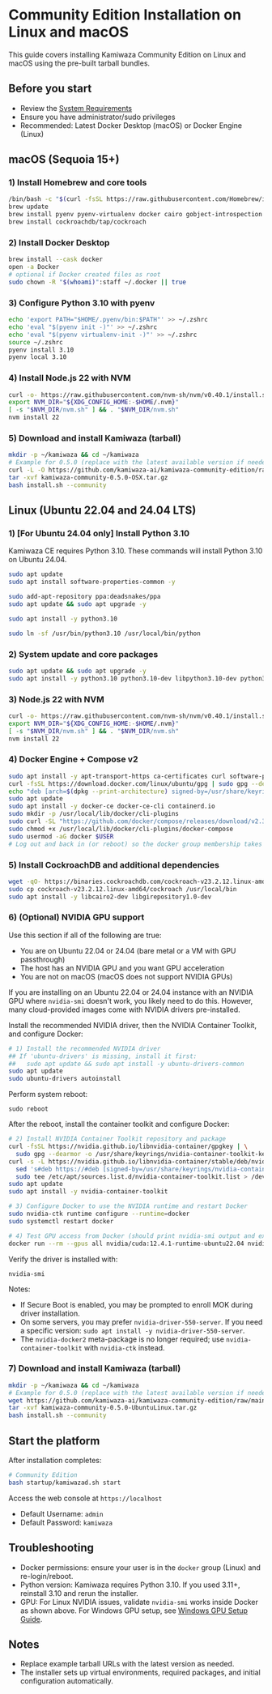 # Community Edition Installation on Linux and macOS

This guide covers installing Kamiwaza Community Edition on Linux and macOS using the pre-built tarball bundles.

## Before you start

- Review the [System Requirements](system_requirements.md)
- Ensure you have administrator/sudo privileges
- Recommended: Latest Docker Desktop (macOS) or Docker Engine (Linux)

## macOS (Sequoia 15+)

### 1) Install Homebrew and core tools

```bash
/bin/bash -c "$(curl -fsSL https://raw.githubusercontent.com/Homebrew/install/HEAD/install.sh)"
brew update
brew install pyenv pyenv-virtualenv docker cairo gobject-introspection jq cfssl etcd cmake
brew install cockroachdb/tap/cockroach
```

### 2) Install Docker Desktop

```bash
brew install --cask docker
open -a Docker
# optional if Docker created files as root
sudo chown -R "$(whoami)":staff ~/.docker || true
```

### 3) Configure Python 3.10 with pyenv

```bash
echo 'export PATH="$HOME/.pyenv/bin:$PATH"' >> ~/.zshrc
echo 'eval "$(pyenv init -)"' >> ~/.zshrc
echo 'eval "$(pyenv virtualenv-init -)"' >> ~/.zshrc
source ~/.zshrc
pyenv install 3.10
pyenv local 3.10
```

### 4) Install Node.js 22 with NVM

```bash
curl -o- https://raw.githubusercontent.com/nvm-sh/nvm/v0.40.1/install.sh | bash
export NVM_DIR="${XDG_CONFIG_HOME:-$HOME/.nvm}"
[ -s "$NVM_DIR/nvm.sh" ] && . "$NVM_DIR/nvm.sh"
nvm install 22
```

### 5) Download and install Kamiwaza (tarball)

```bash
mkdir -p ~/kamiwaza && cd ~/kamiwaza
# Example for 0.5.0 (replace with the latest available version if needed)
curl -L -O https://github.com/kamiwaza-ai/kamiwaza-community-edition/raw/main/kamiwaza-community-0.5.0-OSX.tar.gz
tar -xvf kamiwaza-community-0.5.0-OSX.tar.gz
bash install.sh --community
```

## Linux (Ubuntu 22.04 and 24.04 LTS)

### 1) **[For Ubuntu 24.04 only]** Install Python 3.10
Kamiwaza CE requires Python 3.10. These commands will install Python 3.10 on Ubuntu 24.04.

```bash
sudo apt update
sudo apt install software-properties-common -y
```
```bash
sudo add-apt-repository ppa:deadsnakes/ppa
sudo apt update && sudo apt upgrade -y
```
```bash
sudo apt install -y python3.10
```
```bash
sudo ln -sf /usr/bin/python3.10 /usr/local/bin/python
```

### 2) System update and core packages

```bash
sudo apt update && sudo apt upgrade -y
sudo apt install -y python3.10 python3.10-dev libpython3.10-dev python3.10-venv golang-cfssl python-is-python3 etcd-client net-tools curl jq libcairo2-dev libgirepository1.0-dev
```

### 3) Node.js 22 with NVM

```bash
curl -o- https://raw.githubusercontent.com/nvm-sh/nvm/v0.40.1/install.sh | bash
export NVM_DIR="${XDG_CONFIG_HOME:-$HOME/.nvm}"
[ -s "$NVM_DIR/nvm.sh" ] && . "$NVM_DIR/nvm.sh"
nvm install 22
```

### 4) Docker Engine + Compose v2

```bash
sudo apt install -y apt-transport-https ca-certificates curl software-properties-common
curl -fsSL https://download.docker.com/linux/ubuntu/gpg | sudo gpg --dearmor -o /usr/share/keyrings/docker-archive-keyring.gpg
echo "deb [arch=$(dpkg --print-architecture) signed-by=/usr/share/keyrings/docker-archive-keyring.gpg] https://download.docker.com/linux/ubuntu $(lsb_release -cs) stable" | sudo tee /etc/apt/sources.list.d/docker.list > /dev/null
sudo apt update
sudo apt install -y docker-ce docker-ce-cli containerd.io
sudo mkdir -p /usr/local/lib/docker/cli-plugins
sudo curl -SL "https://github.com/docker/compose/releases/download/v2.39.1/docker-compose-$(uname -s)-$(uname -m)" -o /usr/local/lib/docker/cli-plugins/docker-compose
sudo chmod +x /usr/local/lib/docker/cli-plugins/docker-compose
sudo usermod -aG docker $USER
# Log out and back in (or reboot) so the docker group membership takes effect
```

### 5) Install CockroachDB and additional dependencies

```bash
wget -qO- https://binaries.cockroachdb.com/cockroach-v23.2.12.linux-amd64.tgz | tar xvz
sudo cp cockroach-v23.2.12.linux-amd64/cockroach /usr/local/bin
sudo apt install -y libcairo2-dev libgirepository1.0-dev
```

### 6) (Optional) NVIDIA GPU support

Use this section if all of the following are true:

- You are on Ubuntu 22.04 or 24.04 (bare metal or a VM with GPU passthrough)
- The host has an NVIDIA GPU and you want GPU acceleration
- You are not on macOS (macOS does not support NVIDIA GPUs)

If you are installing on an Ubuntu 22.04 or 24.04 instance with an NVIDIA GPU where `nvidia-smi` doesn't work, you likely need to do this. However, many cloud-provided images come with NVIDIA drivers pre-installed.

Install the recommended NVIDIA driver, then the NVIDIA Container Toolkit, and configure Docker:

```bash
# 1) Install the recommended NVIDIA driver
## If 'ubuntu-drivers' is missing, install it first:
##   sudo apt update && sudo apt install -y ubuntu-drivers-common
sudo apt update
sudo ubuntu-drivers autoinstall
```

Perform system reboot:
```
sudo reboot
```

After the reboot, install the container toolkit and configure Docker:

```bash
# 2) Install NVIDIA Container Toolkit repository and package
curl -fsSL https://nvidia.github.io/libnvidia-container/gpgkey | \
  sudo gpg --dearmor -o /usr/share/keyrings/nvidia-container-toolkit-keyring.gpg
curl -s -L https://nvidia.github.io/libnvidia-container/stable/deb/nvidia-container-toolkit.list | \
  sed 's#deb https://#deb [signed-by=/usr/share/keyrings/nvidia-container-toolkit-keyring.gpg] https://#g' | \
  sudo tee /etc/apt/sources.list.d/nvidia-container-toolkit.list > /dev/null
sudo apt update
sudo apt install -y nvidia-container-toolkit

# 3) Configure Docker to use the NVIDIA runtime and restart Docker
sudo nvidia-ctk runtime configure --runtime=docker
sudo systemctl restart docker

# 4) Test GPU access from Docker (should print nvidia-smi output and exit)
docker run --rm --gpus all nvidia/cuda:12.4.1-runtime-ubuntu22.04 nvidia-smi
```

Verify the driver is installed with:
```
nvidia-smi
```

Notes:

- If Secure Boot is enabled, you may be prompted to enroll MOK during driver installation.
- On some servers, you may prefer `nvidia-driver-550-server`. If you need a specific version: `sudo apt install -y nvidia-driver-550-server`.
- The `nvidia-docker2` meta-package is no longer required; use `nvidia-container-toolkit` with `nvidia-ctk` instead.

### 7) Download and install Kamiwaza (tarball)

```bash
mkdir -p ~/kamiwaza && cd ~/kamiwaza
# Example for 0.5.0 (replace with the latest available version if needed)
wget https://github.com/kamiwaza-ai/kamiwaza-community-edition/raw/main/kamiwaza-community-0.5.0-UbuntuLinux.tar.gz
tar -xvf kamiwaza-community-0.5.0-UbuntuLinux.tar.gz
bash install.sh --community
```

## Start the platform

After installation completes:

```bash
# Community Edition
bash startup/kamiwazad.sh start
```

Access the web console at `https://localhost`

- Default Username: `admin`
- Default Password: `kamiwaza`

## Troubleshooting

- Docker permissions: ensure your user is in the `docker` group (Linux) and re-login/reboot.
- Python version: Kamiwaza requires Python 3.10. If you used 3.11+, reinstall 3.10 and rerun the installer.
- GPU: For Linux NVIDIA issues, validate `nvidia-smi` works inside Docker as shown above. For Windows GPU setup, see [Windows GPU Setup Guide](gpu_setup_guide.md).

## Notes

- Replace example tarball URLs with the latest version as needed.
- The installer sets up virtual environments, required packages, and initial configuration automatically.


